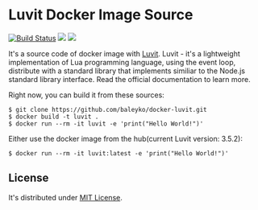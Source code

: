 # Luvit Docker Image Source

[![Build Status](https://travis-ci.org/baleyko/docker-luvit.png?branch=master)](https://travis-ci.org/baleyko/docker-luvit)
[![](https://images.microbadger.com/badges/image/baleyko/luvit.svg)](https://microbadger.com/images/baleyko/luvit "Get your own image badge on microbadger.com")
[![](https://images.microbadger.com/badges/version/baleyko/luvit.svg)](https://microbadger.com/images/baleyko/luvit "Get your own version badge on microbadger.com")

It's a source code of docker image with [Luvit](https://luvit.io/).
Luvit - it's a lightweight implementation of Lua programming language, using the event loop, distribute with a standard library that implements similiar to the Node.js standard library interface.
Read the official documentation to learn more.

Right now, you can build it from these sources:

```shell
$ git clone https://github.com/baleyko/docker-luvit.git
$ docker build -t luvit .
$ docker run --rm -it luvit -e 'print("Hello World!")'
```

Either use the docker image from the hub(current Luvit version: 3.5.2):

```shell
$ docker run --rm -it luvit:latest -e 'print("Hello World!")'
```

## License
  
It's distributed under [MIT License](LICENSE).
